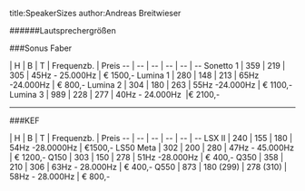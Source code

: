 title:SpeakerSizes
author:Andreas Breitwieser

######Lautsprechergrößen 
 
###Sonus Faber  

 | H | B | T |  Frequenzb. | Preis
-- | -- | -- | -- | -- | --
Sonetto 1 | 359 | 219 | 305 |  45Hz - 25.000Hz | € 1500,-
Lumina 1 | 280  | 148 | 213 | 65Hz -24.000Hz | € 800,-
Lumina 2 | 304 | 180 | 263  | 55Hz -24.000Hz  | € 1100,-
Lumina 3 | 989 | 228 | 277 | 40Hz - 24.000Hz  |€ 2100,-


---

###KEF

 | H | B | T |  Frequenzb. | Preis
-- | -- | -- | -- | -- | --
LSX II | 240 | 155 | 180 | 54Hz -28.0000Hz | €1500,-
LS50 Meta | 302 | 200 | 280 | 47Hz - 45.000Hz | € 1200,-
Q150 | 303 | 150 | 278 | 51Hz -28.000Hz | € 400,-
Q350 | 358 | 210 | 306 | 63Hz - 28.000Hz | € 400,-
Q550 | 873 | 180 (299) | 278 (310) | 58Hz - 28.000Hz | € 800,-